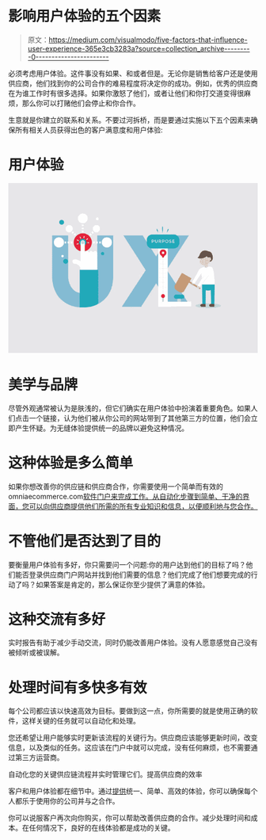 # 影响用户体验的五个因素

> 原文：<https://medium.com/visualmodo/five-factors-that-influence-user-experience-365e3cb3283a?source=collection_archive---------0----------------------->

必须考虑用户体验。这件事没有如果、和或者但是。无论你是销售给客户还是使用供应商，他们找到你的公司合作的难易程度将决定你的成功。例如，优秀的供应商在为谁工作时有很多选择。如果你激怒了他们，或者让他们和你打交道变得很麻烦，那么你可以打赌他们会停止和你合作。

生意就是你建立的联系和关系。不要过河拆桥，而是要通过实施以下五个因素来确保所有相关人员获得出色的客户满意度和用户体验:

# 用户体验

![](img/bb5d1bd1d10d686f88314cef44ec65d8.png)

# 美学与品牌

尽管外观通常被认为是肤浅的，但它们确实在用户体验中扮演着重要角色。如果人们点击一个链接，认为他们被从你公司的网站带到了其他第三方的位置，他们会立即产生怀疑。为无缝体验提供统一的品牌以避免这种情况。

# 这种体验是多么简单

如果你想改善你的供应链和供应商合作，你需要使用一个简单而有效的 omniaecommerce.com[软件门户来完成工作。从自动化步骤到简单、干净的界面，您可以向供应商提供他们所需的所有专业知识和信息，以便顺利地与您合作。](https://www.omniaecommerce.com/sap-b2b-supplier-portal.html)

# 不管他们是否达到了目的

要衡量用户体验有多好，你只需要问一个问题:你的用户达到他们的目标了吗？他们能否登录供应商门户网站并找到他们需要的信息？他们完成了他们想要完成的行动了吗？如果答案是肯定的，那么保证你至少提供了满意的体验。

# 这种交流有多好

实时报告有助于减少手动交流，同时仍能改善用户体验。没有人愿意感觉自己没有被倾听或被误解。

# 处理时间有多快多有效

每个公司都应该以快速高效为目标。要做到这一点，你所需要的就是使用正确的软件，这样关键的任务就可以自动化和处理。

您还希望让用户能够实时更新该流程的关键行为。供应商应该能够更新时间，改变信息，以及类似的任务。这应该在门户中就可以完成，没有任何麻烦，也不需要通过第三方运营商。

自动化您的关键供应链流程并实时管理它们。提高供应商的效率

客户和用户体验都在细节中。通过[提供](https://visualmodo.com/blog/)统一、简单、高效的体验，你可以确保每个人都乐于使用你的公司并与之合作。

你可以说服客户再次向你购买，你可以帮助改善供应商的合作。减少处理时间和成本。在任何情况下，良好的在线体验都是成功的关键。